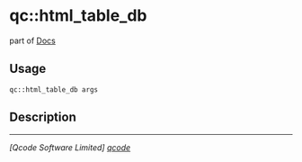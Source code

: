 qc::html_table_db
=================

part of [Docs](.)

Usage
-----
`qc::html_table_db args`

Description
-----------


----------------------------------
*[Qcode Software Limited] [qcode]*

[qcode]: www.qcode.co.uk "Qcode Software"